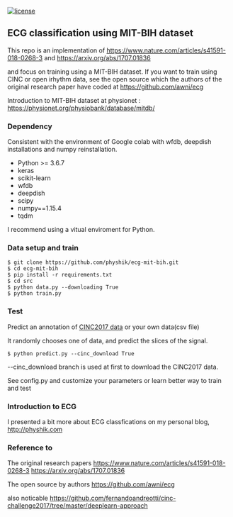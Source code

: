 [![license](https://img.shields.io/badge/License-GPL%20v3-blue.svg)](./LICENSE)

## ECG classification using MIT-BIH dataset 

This repo is an implementation of https://www.nature.com/articles/s41591-018-0268-3 and https://arxiv.org/abs/1707.01836

and focus on training using a MIT-BIH dataset. If you want to train using CINC or open irhythm data, see the open source which the authors of the original research paper have coded at https://github.com/awni/ecg

Introduction to MIT-BIH dataset at physionet : https://physionet.org/physiobank/database/mitdb/

### Dependency 

Consistent with the environment of Google colab with wfdb, deepdish installations and numpy reinstallation. 

- Python >= 3.6.7
- keras
- scikit-learn
- wfdb
- deepdish
- scipy
- numpy==1.15.4
- tqdm

I recommend using a vitual enviroment for Python. 

### Data setup and train 

```
$ git clone https://github.com/physhik/ecg-mit-bih.git
$ cd ecg-mit-bih
$ pip install -r requirements.txt
$ cd src
$ python data.py --downloading True
$ python train.py
```

### Test

Predict an annotation of [CINC2017 data](https://physionet.org/challenge/2017/) or your own data(csv file)

It randomly chooses one of data, and predict the slices of the signal.

```
$ python predict.py --cinc_download True
```
--cinc_download branch is used at first to download the CINC2017 data.

See config.py and customize your parameters or learn better way to train and test 


### Introduction to ECG 

I presented a bit more about ECG classfications on my personal blog, http://physhik.com

### Reference to 

The original research papers
https://www.nature.com/articles/s41591-018-0268-3
https://arxiv.org/abs/1707.01836

The open source by authors
https://github.com/awni/ecg

also noticable 
https://github.com/fernandoandreotti/cinc-challenge2017/tree/master/deeplearn-approach
